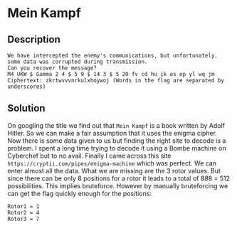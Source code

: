 # Mein Kampf
## Description
```
We have intercepted the enemy's communications, but unfortunately, some data was corrupted during transmission.
Can you recover the message?
M4 UKW $ Gamma 2 4 $ 5 9 $ 14 3 $ 5 20 fv cd hu ik es op yl wq jm
Ciphertext: zkrtwvvvnrkulxhoywoj (Words in the flag are separated by underscores)
```
## Solution
On googling the title we find out that `Mein Kampf` is a book written by Adolf Hitler.
So we can make a fair assumption that it uses the enigma cipher.
Now there is some data given to us but finding the right site to decode is a problem.
I spent a long time trying to decode it using a Bombe machine on Cyberchef but to no avail.
Finally I came across this site `https://cryptii.com/pipes/enigma-machine` which was perfect.
We can enter almost all the data.
What we are missing are the 3 rotor values.
But since there can be only 8 positions for a rotor it leads to a total of 8*8*8 = 512 possibilities.
This implies bruteforce.
However by manually bruteforcing we can get the flag quickly enough for the positions:
```
Rotor1 = 1
Rotor2 = 4
Rotor3 = 7
```
